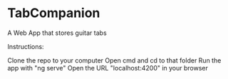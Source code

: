 # TabCompanion
A Web App that stores guitar tabs

Instructions:

Clone the repo to your computer
Open cmd and cd to that folder
Run the app with "ng serve"
Open the URL "localhost:4200" in your browser